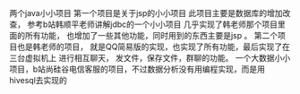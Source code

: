 两个java小小项目
第一个项目是关于jsp的小小项目 此项目主要是数据库的增加改查，
参考b站韩顺平老师讲解jdbc的一个小小项目 几乎实现了韩老师那个项目里面的所有功能，
也增加了一些其他功能，同时用到的东西主要是jsp 。
第二个项目也是韩老师的项目，
就是QQ简易版的实现，也实现了所有功能，最后实现了在三台虚拟机上 进行相互聊天，
发文件，保存文件，群聊的功能。
一个大数据小小项目，b站尚硅谷电信客服的项目，不过数据分析没有用编程实现，而是用
hivesql去实现的
